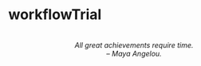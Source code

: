 # workflowTrial
<!-- QUOTE:START -->
<p align="center"><br><i>All great achievements require time.</i><br><i>– Maya Angelou.</i><br></p>
<!-- QUOTE:END -->

